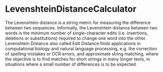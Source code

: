 # LevenshteinDistanceCalculator

The Levenshtein distance is a string metric for measuring the difference between two sequences. Informally, the Levenshtein distance between two words is the minimum number of single-character edits (i.e. insertions, deletions or substitutions) required to change one word into the other.
Levenshtein Distance also called Edit Distance finds applications in computational biology and natural language processing, e.g. the correction of spelling mistakes or OCR errors, and approximate string matching, where the objective is to find matches for short strings in many longer texts, in situations where a small number of differences is to be expected.
